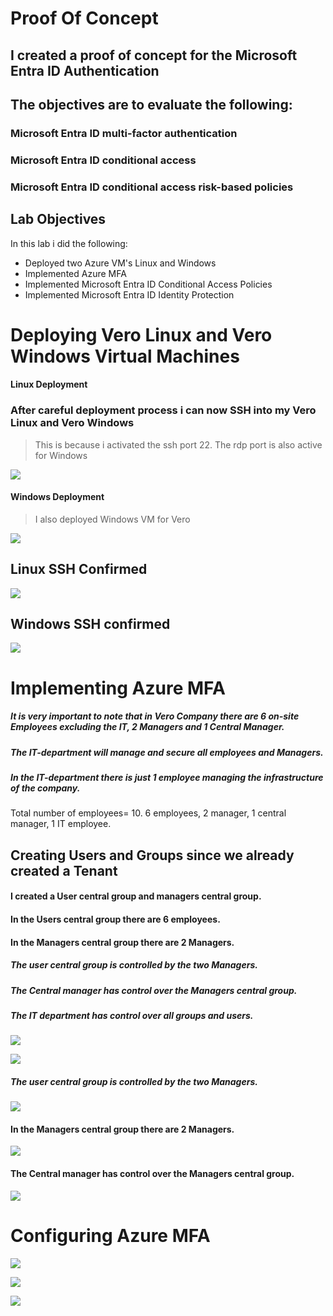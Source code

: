 # Proof Of Concept
## I created a proof of concept for the Microsoft Entra ID Authentication
## The objectives are to evaluate the following:
### Microsoft Entra ID multi-factor authentication
### Microsoft Entra ID conditional access
### Microsoft Entra ID conditional access risk-based policies

## Lab Objectives

In this lab i did the following: 

- Deployed two Azure VM's Linux and Windows
- Implemented Azure MFA
- Implemented Microsoft Entra ID Conditional Access Policies 
- Implemented Microsoft Entra ID Identity Protection

# Deploying Vero Linux and Vero Windows Virtual Machines


#### Linux Deployment

### After careful deployment process i can now SSH into my Vero Linux and Vero Windows

> This is because i activated the ssh port 22. The rdp port is also active for Windows
>

![ ](Assets/linux.png)

#### Windows Deployment

> I also deployed Windows VM for Vero


![ ](Assets/windows.png)

## Linux SSH Confirmed 


![ ](Assets/verolinux.png)

## Windows SSH confirmed


![ ](Assets/verowindows.png)

# Implementing  Azure MFA

##### It is very important to note that in Vero Company there are 6 on-site Employees excluding the IT, 2 Managers and 1 Central Manager. 
##### The IT-department will manage and secure all employees and Managers.

##### In the IT-department there is just 1 employee managing the infrastructure of the company.
Total number of employees= 10. 6 employees, 2 manager, 1 central manager, 1 IT employee.

## Creating Users and Groups since we already created a Tenant

#### I created a User central group and managers central group.
#### In the Users central group there are 6 employees. 
#### In the Managers central group there are 2 Managers.

##### The user central group is controlled by the two Managers.

##### The Central manager has control over the Managers central group.
##### The IT department has control over all groups and users.

![ ](Assets/creat.png)


![ ](Assets/userscreated.png)

##### The user central group is controlled by the two Managers.

![ ](Assets/ucg.png)

#### In the Managers central group there are 2 Managers.

![ ](Assets/mcg.png)

#### The Central manager has control over the Managers central group.

![ ](Assets/topcontrol.png)

# Configuring Azure MFA 

![ ](Assets/MFA1)

![ ](Assets/MFA2)


![ ](Assets/MFA3)

